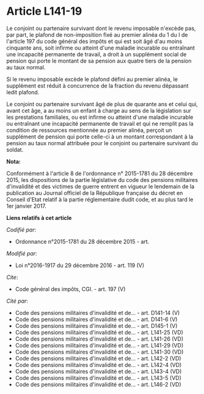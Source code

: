 # Article L141-19

Le conjoint ou partenaire survivant dont le revenu imposable n'excède pas, par part, le plafond de non-imposition fixé au
premier alinéa du 1 du I de l'article 197 du code général des impôts et qui est soit âgé d'au moins cinquante ans, soit
infirme ou atteint d'une maladie incurable ou entraînant une incapacité permanente de travail, a droit à un supplément social
de pension qui porte le montant de sa pension aux quatre tiers de la pension au taux normal. 

Si le revenu imposable excède le plafond défini au premier alinéa, le supplément est réduit à concurrence de la fraction du
revenu dépassant ledit plafond. 

Le conjoint ou partenaire survivant âgé de plus de quarante ans et celui qui, avant cet âge, a au moins un enfant à charge au
sens de la législation sur les prestations familiales, ou est infirme ou atteint d'une maladie incurable ou entraînant une
incapacité permanente de travail et qui ne remplit pas la condition de ressources mentionnée au premier alinéa, perçoit un
supplément de pension qui porte celle-ci à un montant correspondant à la pension au taux normal attribuée pour le conjoint ou
partenaire survivant du soldat.

**Nota:**

Conformément à l'article 8 de l'ordonnance n° 2015-1781 du 28 décembre 2015, les dispositions de la partie législative du
code des pensions militaires d'invalidité et des victimes de guerre entrent en vigueur le lendemain de la publication au
Journal officiel de la République française du décret en Conseil d'Etat relatif à la partie réglementaire dudit code, et au
plus tard le 1er janvier 2017.

**Liens relatifs à cet article**

_Codifié par_:

  - Ordonnance n°2015-1781 du 28 décembre 2015 - art.

_Modifié par_:

  - Loi n°2016-1917 du 29 décembre 2016 - art. 119 (V)

_Cite_:

  - Code général des impôts, CGI. - art. 197 (V)

_Cité par_:

  - Code des pensions militaires d'invalidité et de... - art. D141-14 (V)
  - Code des pensions militaires d'invalidité et de... - art. D141-6 (V)
  - Code des pensions militaires d'invalidité et de... - art. D145-1 (V)
  - Code des pensions militaires d'invalidité et de... - art. L141-25 (VD)
  - Code des pensions militaires d'invalidité et de... - art. L141-26 (VD)
  - Code des pensions militaires d'invalidité et de... - art. L141-29 (VD)
  - Code des pensions militaires d'invalidité et de... - art. L141-30 (VD)
  - Code des pensions militaires d'invalidité et de... - art. L142-2 (VD)
  - Code des pensions militaires d'invalidité et de... - art. L142-4 (VD)
  - Code des pensions militaires d'invalidité et de... - art. L143-4 (VD)
  - Code des pensions militaires d'invalidité et de... - art. L143-5 (VD)
  - Code des pensions militaires d'invalidité et de... - art. L146-2 (VD)
